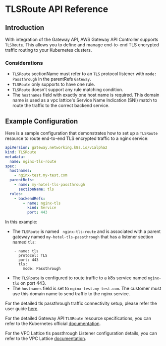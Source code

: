 # TLSRoute API Reference

## Introduction

With integration of the Gateway API, AWS Gateway API Controller supports `TLSRoute`.
This allows you to define and manage end-to-end TLS encrypted traffic routing to your Kubernetes clusters.

### Considerations

- `TLSRoute` sectionName must refer to an `TLS` protocol listener with `mode: Passthrough` in the parentRefs `Gateway`.
- `TLSRoute` only supports to have one rule.
- `TLSRoute` doesn't support any rule matching condition.
- The `hostnames` field with exactly one host name is required. This domain name is used as a vpc lattice's Service Name Indication (SNI) match to route the traffic to the correct backend service.


## Example Configuration

Here is a sample configuration that demonstrates how to set up  a `TLSRoute` resource to route end-to-end TLS encrypted traffic to a nginx service:

```yaml
apiVersion: gateway.networking.k8s.io/v1alpha2
kind: TLSRoute
metadata:
  name: nginx-tls-route
spec:
  hostnames:
    - nginx-test.my-test.com
  parentRefs:
    - name: my-hotel-tls-passthrough
      sectionName: tls
  rules:
    - backendRefs:
        - name: nginx-tls
          kind: Service
          port: 443
```

In this example:

- The `TLSRoute` is named ` nginx-tls-route` and is associated with a parent gateway named `my-hotel-tls-passthrough` that has
  a listener section named `tls`:
```
    - name: tls
      protocol: TLS
      port: 443
      tls:
        mode: Passthrough
```
- The `TLSRoute` is configured to route traffic to a k8s service named `nginx-tls` on port 443.
- The `hostnames` field is set to `nginx-test.my-test.com`. The customer must use this domain name to send traffic to the nginx service.


For the detailed tls passthrough traffic connectivity setup, please refer the user guide [here](../guides/tls-passthrough.md).

For the detailed Gateway API `TLSRoute` resource specifications, you can refer to the
Kubernetes official [documentation](https://gateway-api.sigs.k8s.io/reference/spec/#gateway.networking.k8s.io/v1alpha2.TLSRoute).

For the VPC Lattice tls passthrough Listener configuration details, you can refer to the VPC Lattice [documentation](https://docs.aws.amazon.com/vpc-lattice/latest/ug/tls-listeners.html).